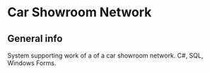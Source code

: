# Car Showroom Network
## General info
System supporting work of a of a car showroom network. C#, SQL, Windows Forms.
